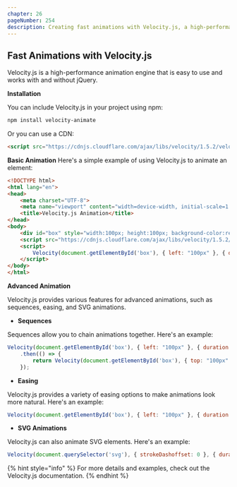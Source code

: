 ```yaml
---
chapter: 26
pageNumber: 254
description: Creating fast animations with Velocity.js, a high-performance animation engine.
---
```


## Fast Animations with Velocity.js

Velocity.js is a high-performance animation engine that is easy to use and works with and without jQuery.

**Installation**

You can include Velocity.js in your project using npm:

```bash
npm install velocity-animate
```

Or you can use a CDN:

```html
<script src="https://cdnjs.cloudflare.com/ajax/libs/velocity/1.5.2/velocity.min.js"></script>
```

**Basic Animation**
Here's a simple example of using Velocity.js to animate an element:

```html
<!DOCTYPE html>
<html lang="en">
<head>
    <meta charset="UTF-8">
    <meta name="viewport" content="width=device-width, initial-scale=1.0">
    <title>Velocity.js Animation</title>
</head>
<body>
    <div id="box" style="width:100px; height:100px; background-color:red;"></div>
    <script src="https://cdnjs.cloudflare.com/ajax/libs/velocity/1.5.2/velocity.min.js"></script>
    <script>
        Velocity(document.getElementById('box'), { left: "100px" }, { duration: 1000 });
    </script>
</body>
</html>
```

**Advanced Animation**

Velocity.js provides various features for advanced animations, such as sequences, easing, and SVG animations.


- **Sequences**

Sequences allow you to chain animations together. Here's an example:

```javascript
Velocity(document.getElementById('box'), { left: "100px" }, { duration: 1000 })
    .then(() => {
        return Velocity(document.getElementById('box'), { top: "100px" }, { duration: 1000 });
    });
```


- **Easing**

Velocity.js provides a variety of easing options to make animations look more natural. Here's an example:

```javascript
Velocity(document.getElementById('box'), { left: "100px" }, { duration: 1000, easing: "spring" });
```


- **SVG Animations**

Velocity.js can also animate SVG elements. Here's an example:

```javascript
Velocity(document.querySelector('svg'), { strokeDashoffset: 0 }, { duration: 1000 });
```

{% hint style="info" %}
For more details and examples, check out the Velocity.js documentation.
{% endhint %}
